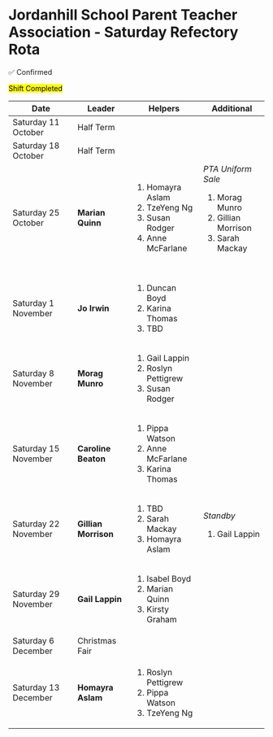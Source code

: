 # Jordanhill School Parent Teacher Association - Saturday Refectory Rota

✅ Confirmed

<mark>Shift Completed</mark>

| Date           | Leader        | Helpers                             | Additional |
|----------------|--------------|-------------------------------------|-----|
| Saturday 11 October | Half Term | 
| Saturday 18 October | Half Term | 
| Saturday 25 October | **Marian Quinn** | <ol><li>Homayra Aslam</li><li>TzeYeng Ng</li><li>Susan Rodger</li><li>Anne McFarlane</li></ol> | _PTA Uniform Sale_<ol><li>Morag Munro</li><li>Gillian Morrison</li><li>Sarah Mackay</li></ol><br/>|
| Saturday 1 November | **Jo Irwin** | <ol><li>Duncan Boyd</li><li>Karina Thomas</li><li>TBD</li></ol> | |
| Saturday 8 November | **Morag Munro** | <ol><li>Gail Lappin</li><li>Roslyn Pettigrew</li><li>Susan Rodger</li></ol> | |
| Saturday 15 November | **Caroline Beaton** | <ol><li>Pippa Watson</li><li>Anne McFarlane</li><li>Karina Thomas</li></ol> | |
| Saturday 22 November | **Gillian Morrison** | <ol><li>TBD</li><li>Sarah Mackay</li><li>Homayra Aslam</li></ol> | _Standby_ <ol><li>Gail Lappin</li></ol> |
| Saturday 29 November | **Gail Lappin** | <ol><li>Isabel Boyd</li><li>Marian Quinn</li><li>Kirsty Graham</li></ol> | |
| Saturday 6 December | Christmas Fair |
| Saturday 13 December | **Homayra Aslam** | <ol><li>Roslyn Pettigrew</li><li>Pippa Watson</li><li>TzeYeng Ng</li></ol> | |


